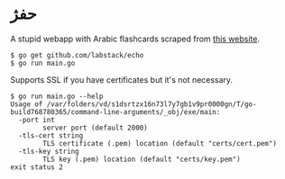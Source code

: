 حفژ
===

A stupid webapp with Arabic flashcards scraped from [this website](http://arabic.desert-sky.net/vocab.html).

```
$ go get github.com/labstack/echo
$ go run main.go
```

Supports SSL if you have certificates but it's not necessary.

```
$ go run main.go --help
Usage of /var/folders/vd/s1dsrtzx16n73l7y7gb1v9pr0000gn/T/go-build768780365/command-line-arguments/_obj/exe/main:
  -port int
        server port (default 2000)
  -tls-cert string
        TLS certificate (.pem) location (default "certs/cert.pem")
  -tls-key string
        TLS key (.pem) location (default "certs/key.pem")
exit status 2
```

